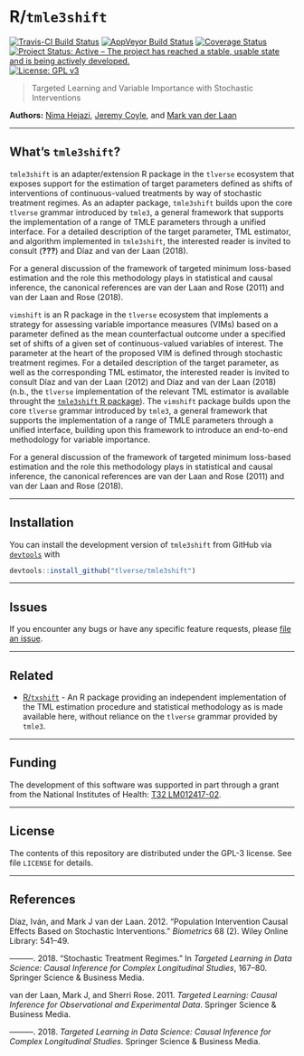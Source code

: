 
<!-- README.md is generated from README.Rmd. Please edit that file -->

# R/`tmle3shift`

[![Travis-CI Build
Status](https://travis-ci.org/tlverse/tmle3shift.svg?branch=master)](https://travis-ci.org/tlverse/tmle3shift)
[![AppVeyor Build
Status](https://ci.appveyor.com/api/projects/status/github/tlverse/tmle3shift?branch=master&svg=true)](https://ci.appveyor.com/project/nhejazi/tmle3shift)
[![Coverage
Status](https://img.shields.io/codecov/c/github/tlverse/tmle3shift/master.svg)](https://codecov.io/github/tlverse/tmle3shift?branch=master)
[![Project Status: Active – The project has reached a stable, usable
state and is being actively
developed.](http://www.repostatus.org/badges/latest/active.svg)](http://www.repostatus.org/#active)
[![License: GPL
v3](https://img.shields.io/badge/License-GPL%20v3-blue.svg)](http://www.gnu.org/licenses/gpl-3.0)

> Targeted Learning and Variable Importance with Stochastic
> Interventions

**Authors:** [Nima Hejazi](https://nimahejazi.org), [Jeremy
Coyle](https://github.com/jeremyrcoyle), and [Mark van der
Laan](https://vanderlaan-lab.org)

-----

## What’s `tmle3shift`?

`tmle3shift` is an adapter/extension R package in the `tlverse`
ecosystem that exposes support for the estimation of target parameters
defined as shifts of interventions of continuous-valued treatments by
way of stochastic treatment regimes. As an adapter package, `tmle3shift`
builds upon the core `tlverse` grammar introduced by `tmle3`, a general
framework that supports the implementation of a range of TMLE parameters
through a unified interface. For a detailed description of the target
parameter, TML estimator, and algorithm implemented in `tmle3shift`, the
interested reader is invited to consult
(<span class="citeproc-not-found" data-reference-id="munoz2012population">**???**</span>)
and Díaz and van der Laan (2018).

For a general discussion of the framework of targeted minimum loss-based
estimation and the role this methodology plays in statistical and causal
inference, the canonical references are van der Laan and Rose (2011) and
van der Laan and Rose (2018).

`vimshift` is an R package in the `tlverse` ecosystem that implements a
strategy for assessing variable importance measures (VIMs) based on a
parameter defined as the mean counterfactual outcome under a specified
set of shifts of a given set of continuous-valued variables of interest.
The parameter at the heart of the proposed VIM is defined through
stochastic treatment regimes. For a detailed description of the target
parameter, as well as the corresponding TML estimator, the interested
reader is invited to consult Díaz and van der Laan (2012) and Díaz and
van der Laan (2018) (n.b., the `tlverse` implementation of the relevant
TML estimator is available throught the [`tmle3shift` R
package](https://tmle3shift.tlverse.org)). The `vimshift` package builds
upon the core `tlverse` grammar introduced by `tmle3`, a general
framework that supports the implementation of a range of TMLE parameters
through a unified interface, building upon this framework to introduce
an end-to-end methodology for variable importance.

For a general discussion of the framework of targeted minimum loss-based
estimation and the role this methodology plays in statistical and causal
inference, the canonical references are van der Laan and Rose (2011) and
van der Laan and Rose (2018).

-----

## Installation

You can install the development version of `tmle3shift` from GitHub via
[`devtools`](https://www.rstudio.com/products/rpackages/devtools/) with

``` r
devtools::install_github("tlverse/tmle3shift")
```

-----

## Issues

If you encounter any bugs or have any specific feature requests, please
[file an issue](https://github.com/tlverse/tmle3shift/issues).

-----

## Related

  - [R/`txshift`](https://github.com/nhejazi/txshift) - An R package
    providing an independent implementation of the TML estimation
    procedure and statistical methodology as is made available here,
    without reliance on the `tlverse` grammar provided by `tmle3`.

-----

## Funding

The development of this software was supported in part through a grant
from the National Institutes of Health: [T32
LM012417-02](https://projectreporter.nih.gov/project_info_description.cfm?aid=9248418&icde=37849831&ddparam=&ddvalue=&ddsub=&cr=1&csb=default&cs=ASC&pball=).

-----

## License

The contents of this repository are distributed under the GPL-3 license.
See file `LICENSE` for details.

-----

## References

<div id="refs" class="references">

<div id="ref-diaz2012population">

Díaz, Iván, and Mark J van der Laan. 2012. “Population Intervention
Causal Effects Based on Stochastic Interventions.” *Biometrics* 68 (2).
Wiley Online Library: 541–49.

</div>

<div id="ref-diaz2018stochastic">

———. 2018. “Stochastic Treatment Regimes.” In *Targeted Learning in Data
Science: Causal Inference for Complex Longitudinal Studies*, 167–80.
Springer Science & Business Media.

</div>

<div id="ref-vdl2011targeted">

van der Laan, Mark J, and Sherri Rose. 2011. *Targeted Learning: Causal
Inference for Observational and Experimental Data*. Springer Science &
Business Media.

</div>

<div id="ref-vdl2018targeted">

———. 2018. *Targeted Learning in Data Science: Causal Inference for
Complex Longitudinal Studies*. Springer Science & Business Media.

</div>

</div>
